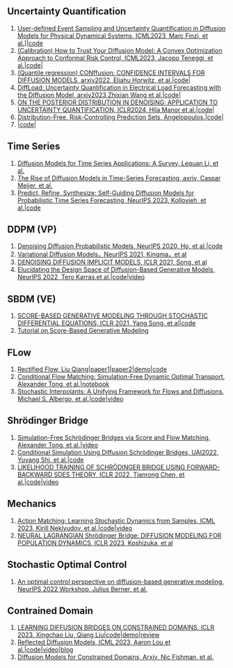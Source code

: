 ## Uncertainty Quantification
1. [User-defined Event Sampling and Uncertainty Quantification in Diffusion Models for Physical Dynamical Systems, ICML2023, Marc Finzi, et al.](https://proceedings.mlr.press/v202/finzi23a/finzi23a.pdf)]|[code](https://github.com/mfinzi/diffusion-extreme-event/tree/main)
2. [(Calibration) How to Trust Your Diffusion Model: A Convex Optimization Approach to Conformal Risk Control, ICML2023, Jacopo Teneggi, et al.](https://proceedings.mlr.press/v202/teneggi23a/teneggi23a.pdf)|[code](https://github.com/Sulam-Group/k-rcps)|
3. [(Quantile regression) CONffusion: CONFIDENCE INTERVALS FOR DIFFUSION MODELS, arxiv2022, Eliahu Horwitz, et al.](https://arxiv.org/pdf/2211.09795.pdf)|[code](https://github.com/eliahuhorwitz/Conffusion)|
4. [DiffLoad: Uncertainty Quantification in Electrical Load Forecasting with the Diffusion Model, arxiv2023,Zhixian Wang et al.](https://arxiv.org/pdf/2306.01001.pdf)|[code](https://anonymous.4open.science/r/DiffLoad-4714/)|
5. [ON THE POSTERIOR DISTRIBUTION IN DENOISING: APPLICATION TO UNCERTAINTY QUANTIFICATION, ICLR2024, Hila Manor et al.](https://arxiv.org/pdf/2309.13598.pdf)|[code](https://github.com/HilaManor/GaussianDenoisingPosterior/)|
6. [Distribution-Free, Risk-Controlling Prediction Sets, Angelopoulos.](https://people.eecs.berkeley.edu/~angelopoulos/blog/posts/rcps/)|[code](https://github.com/aangelopoulos/rcps)|
7. []()|[code]()|



## Time Series
1. [Diffusion Models for Time Series Applications: A Survey, Lequan Li, et al.](https://arxiv.org/pdf/2305.00624.pdf)
2. [The Rise of Diffusion Models in Time-Series Forecasting, axriv, Caspar Meijer, et al.](https://arxiv.org/ftp/arxiv/papers/2401/2401.03006.pdf)
3. [Predict, Refine, Synthesize: Self-Guiding Diffusion Models for Probabilistic Time Series Forecasting, NeurIPS 2023, Kollovieh, et al.](https://arxiv.org/pdf/2307.11494.pdf)|[code](https://github.com/amazon-science/unconditional-time-series-diffusion)



## DDPM (VP)
1. [Denoising Diffusion Probabilistic Models, NeurIPS 2020, Ho, et al.](https://proceedings.neurips.cc/paper/2020/file/4c5bcfec8584af0d967f1ab10179ca4b-Paper.pdf)|[code](https://github.com/hojonathanho/diffusion)
2. [Variational Diffusion Models，NeurIPS 2021, Kingma，et al](https://proceedings.neurips.cc/paper/2021/file/b578f2a52a0229873fefc2a4b06377fa-Paper.pdf)
3. [DENOISING DIFFUSION IMPLICIT MODELS, ICLR 2021, Song, et al](https://arxiv.org/pdf/2010.02502.pdf?trk=cndc-detail)
4. [Elucidating the Design Space of Diffusion-Based Generative Models, NeurIPS 2022, Tero Karras,et al.](https://proceedings.neurips.cc/paper_files/paper/2022/file/a98846e9d9cc01cfb87eb694d946ce6b-Paper-Conference.pdf)|[code](https://github.com/NVlabs/edm)|[video](https://www.youtube.com/watch?v=T0Qxzf0eaio)



## SBDM (VE)
1. [SCORE-BASED GENERATIVE MODELING THROUGH STOCHASTIC DIFFERENTIAL EQUATIONS, ICLR 2021, Yang Song, et al](https://arxiv.org/pdf/2011.13456.pdf)|[code](https://github.com/yang-song/score_sde)
2. [Tutorial on Score-Based Generative Modeling](https://colab.research.google.com/drive/120kYYBOVa1i0TD85RjlEkFjaWDxSFUx3?usp=sharing#scrollTo=21v75FhSkfCq)



## FLow
1. [Rectified Flow, Liu Qiang](https://www.cs.utexas.edu/~lqiang/rectflow/html/intro.html#problem-learning-transport-maps)|[paper1](https://arxiv.org/pdf/2209.14577.pdf)|[paper2](https://arxiv.org/pdf/2209.03003.pdf)|[demo](https://colab.research.google.com/drive/1LouqFBIC7pnubCOl5fhnFd33-oVJao2J?usp=sharing)|[code](https://github.com/gnobitab/RectifiedFlow)
2. [Conditional Flow Matching: Simulation-Free Dynamic Optimal Transport, Alexander Tong, et al.](https://arxiv.org/pdf/2302.00482.pdf)|[notebook](https://github.com/atong01/conditional-flow-matching/blob/main/examples/notebooks/training-8gaussians-to-moons.ipynb)
3. [Stochastic Interpolants: A Unifying Framework for Flows and Diffusions, Michael S. Albergo, et al.](https://arxiv.org/pdf/2303.08797.pdf)|[code](https://github.com/malbergo/stochastic-interpolants)|[video](https://www.youtube.com/watch?v=v3iYbfMxfEk)



## Shrödinger Bridge
1. [Simulation-Free Schrödinger Bridges via Score and Flow Matching, Alexander Tong, et al.](https://arxiv.org/pdf/2307.03672.pdf)|[video](https://www.youtube.com/watch?v=UhDtH7Ia9Ag)
2. [Conditional Simulation Using Diffusion Schrödinger Bridges, UAI2022, Yuyang Shi, et al.](https://proceedings.mlr.press/v180/shi22a/shi22a.pdf)|[code](https://github.com/vdeborto/cdsb)
3. [LIKELIHOOD TRAINING OF SCHRÖDINGER BRIDGE USING FORWARD-BACKWARD SDES THEORY, ICLR 2022, Tianrong Chen, et al.](https://arxiv.org/pdf/2110.11291.pdf)|[code](https://github.com/ghliu/SB-FBSDE)|[video](https://www.youtube.com/watch?v=kp_9FzZB6lA)



## Mechanics
1. [Action Matching: Learning Stochastic Dynamics from Samples, ICML 2023, Kirill Neklyudov, et al.](https://arxiv.org/pdf/2210.06662.pdf)|[code](https://github.com/necludov/jam)|[video](https://www.youtube.com/watch?v=35uEI5ryDRQ)
2. [NEURAL LAGRANGIAN Shrödinger Bridge: DIFFUSION MODELING FOR POPULATION DYNAMICS, ICLR 2023, Koshizuka, et al](https://arxiv.org/pdf/2204.04853.pdf)



## Stochastic Optimal Control
1. [An optimal control perspective on diffusion-based generative modeling, NeurIPS 2022 Workshop, Julius Berner, et al.](https://arxiv.org/pdf/2211.01364.pdf)



## Contrained Domain
1. [LEARNING DIFFUSION BRIDGES ON CONSTRAINED DOMAINS, ICLR 2023, Xingchao Liu, Qiang Liu](https://openreview.net/pdf?id=WH1yCa0TbB)|[code](https://github.com/gnobitab/ConstrainedDiffusionBridge)|[demo](https://colab.research.google.com/drive/1-Pf9IfQ85qBObglON_wER_ekj7puDugP?usp=sharing#scrollTo=FvJ97DAJlROE)|[review](https://openreview.net/forum?id=WH1yCa0TbB)
2. [Reflected Diffusion Models, ICML 2023, Aaron Lou et al.](https://arxiv.org/pdf/2304.04740.pdf)|[code](https://github.com/louaaron/Reflected-Diffusion/?tab=readme-ov-file)|[video](https://www.youtube.com/watch?v=YfneSNXJSLE)|[blog](https://aaronlou.com/blog/2023/reflected-diffusion/)
3. [Diffusion Models for Constrained Domains, Arxiv, Nic Fishman, et al.](https://arxiv.org/pdf/2304.05364.pdf)



















